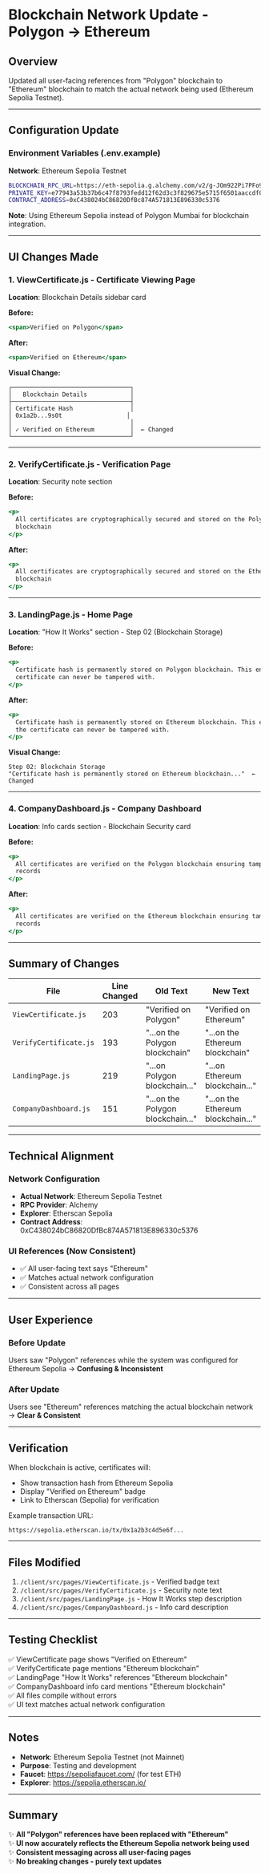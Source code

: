 # Blockchain Network Update - Polygon → Ethereum

## Overview

Updated all user-facing references from "Polygon" blockchain to "Ethereum" blockchain to match the actual network being used (Ethereum Sepolia Testnet).

---

## Configuration Update

### Environment Variables (.env.example)

**Network**: Ethereum Sepolia Testnet

```bash
BLOCKCHAIN_RPC_URL=https://eth-sepolia.g.alchemy.com/v2/g-JOm922Pi7PFo9h7FkE8
PRIVATE_KEY=e77943a53b37b6c47f8793fedd12f62d3c3f829675e5715f6501aaccdf0cf7bf
CONTRACT_ADDRESS=0xC438024bC86820DfBc874A571813E896330c5376
```

**Note**: Using Ethereum Sepolia instead of Polygon Mumbai for blockchain integration.

---

## UI Changes Made

### 1. **ViewCertificate.js** - Certificate Viewing Page

**Location**: Blockchain Details sidebar card

**Before:**

```jsx
<span>Verified on Polygon</span>
```

**After:**

```jsx
<span>Verified on Ethereum</span>
```

**Visual Change:**

```
┌─────────────────────────────────┐
│   Blockchain Details            │
├─────────────────────────────────┤
│ Certificate Hash                │
│ 0x1a2b...9s0t                  │
│                                 │
│ ✓ Verified on Ethereum          │  ← Changed
└─────────────────────────────────┘
```

---

### 2. **VerifyCertificate.js** - Verification Page

**Location**: Security note section

**Before:**

```jsx
<p>
  All certificates are cryptographically secured and stored on the Polygon
  blockchain
</p>
```

**After:**

```jsx
<p>
  All certificates are cryptographically secured and stored on the Ethereum
  blockchain
</p>
```

---

### 3. **LandingPage.js** - Home Page

**Location**: "How It Works" section - Step 02 (Blockchain Storage)

**Before:**

```jsx
<p>
  Certificate hash is permanently stored on Polygon blockchain. This ensures the
  certificate can never be tampered with.
</p>
```

**After:**

```jsx
<p>
  Certificate hash is permanently stored on Ethereum blockchain. This ensures
  the certificate can never be tampered with.
</p>
```

**Visual Change:**

```
Step 02: Blockchain Storage
"Certificate hash is permanently stored on Ethereum blockchain..."  ← Changed
```

---

### 4. **CompanyDashboard.js** - Company Dashboard

**Location**: Info cards section - Blockchain Security card

**Before:**

```jsx
<p>
  All certificates are verified on the Polygon blockchain ensuring tamper-proof
  records
</p>
```

**After:**

```jsx
<p>
  All certificates are verified on the Ethereum blockchain ensuring tamper-proof
  records
</p>
```

---

## Summary of Changes

| File                   | Line Changed | Old Text                          | New Text                           |
| ---------------------- | ------------ | --------------------------------- | ---------------------------------- |
| `ViewCertificate.js`   | 203          | "Verified on Polygon"             | "Verified on Ethereum"             |
| `VerifyCertificate.js` | 193          | "...on the Polygon blockchain"    | "...on the Ethereum blockchain"    |
| `LandingPage.js`       | 219          | "...on Polygon blockchain..."     | "...on Ethereum blockchain..."     |
| `CompanyDashboard.js`  | 151          | "...on the Polygon blockchain..." | "...on the Ethereum blockchain..." |

---

## Technical Alignment

### Network Configuration

- **Actual Network**: Ethereum Sepolia Testnet
- **RPC Provider**: Alchemy
- **Explorer**: Etherscan Sepolia
- **Contract Address**: 0xC438024bC86820DfBc874A571813E896330c5376

### UI References (Now Consistent)

- ✅ All user-facing text says "Ethereum"
- ✅ Matches actual network configuration
- ✅ Consistent across all pages

---

## User Experience

### Before Update

Users saw "Polygon" references while the system was configured for Ethereum Sepolia → **Confusing & Inconsistent**

### After Update

Users see "Ethereum" references matching the actual blockchain network → **Clear & Consistent**

---

## Verification

When blockchain is active, certificates will:

- Show transaction hash from Ethereum Sepolia
- Display "Verified on Ethereum" badge
- Link to Etherscan (Sepolia) for verification

Example transaction URL:

```
https://sepolia.etherscan.io/tx/0x1a2b3c4d5e6f...
```

---

## Files Modified

1. `/client/src/pages/ViewCertificate.js` - Verified badge text
2. `/client/src/pages/VerifyCertificate.js` - Security note text
3. `/client/src/pages/LandingPage.js` - How It Works step description
4. `/client/src/pages/CompanyDashboard.js` - Info card description

---

## Testing Checklist

✅ ViewCertificate page shows "Verified on Ethereum"  
✅ VerifyCertificate page mentions "Ethereum blockchain"  
✅ LandingPage "How It Works" references "Ethereum blockchain"  
✅ CompanyDashboard info card mentions "Ethereum blockchain"  
✅ All files compile without errors  
✅ UI text matches actual network configuration

---

## Notes

- **Network**: Ethereum Sepolia Testnet (not Mainnet)
- **Purpose**: Testing and development
- **Faucet**: https://sepoliafaucet.com/ (for test ETH)
- **Explorer**: https://sepolia.etherscan.io/

---

## Summary

✨ **All "Polygon" references have been replaced with "Ethereum"**  
✨ **UI now accurately reflects the Ethereum Sepolia network being used**  
✨ **Consistent messaging across all user-facing pages**  
✨ **No breaking changes - purely text updates**
